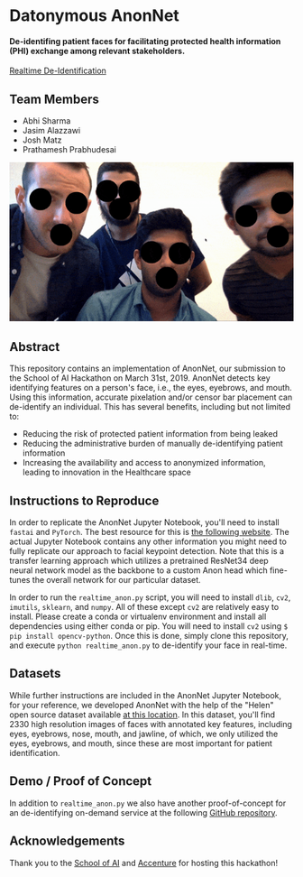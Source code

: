 # Datonymous AnonNet
#### De-identifing patient faces for facilitating protected health information (PHI) exchange among relevant stakeholders.
[Realtime De-Identification](https://youtu.be/rXMzH9ub_Kk)

## Team Members
- Abhi Sharma
- Jasim Alazzawi
- Josh Matz
- Prathamesh Prabhudesai

![](https://github.com/SudoSharma/datonymous/blob/master/ezgif.com-optimize.gif)

## Abstract
This repository contains an implementation of AnonNet, our submission to the School of AI Hackathon on March 31st, 2019. AnonNet detects key identifying features on a person's face, i.e., the eyes, eyebrows, and mouth. Using this information, accurate pixelation and/or censor bar placement can de-identify an individual. This has several benefits, including but not limited to:
- Reducing the risk of protected patient information from being leaked
- Reducing the administrative burden of manually de-identifying patient information
- Increasing the availability and access to anonymized information, leading to innovation in the Healthcare space

## Instructions to Reproduce
In order to replicate the AnonNet Jupyter Notebook, you'll need to install `fastai` and `PyTorch`. The best resource for this is [the following website](https://docs.fast.ai/). The actual Jupyter Notebook contains any other information you might need to fully replicate our approach to facial keypoint detection. Note that this is a transfer learning approach which utilizes a pretrained ResNet34 deep neural network model as the backbone to a custom Anon head which fine-tunes the overall network for our particular dataset. 

In order to run the `realtime_anon.py` script, you will need to install `dlib`, `cv2`, `imutils`, `sklearn`, and `numpy`. All of these except `cv2` are relatively easy to install. Please create a conda or virtualenv environment and install all dependencies using either conda or pip. You will need to install `cv2` using `$ pip install opencv-python`. Once this is done, simply clone this repository, and execute `python realtime_anon.py` to de-identify your face in real-time. 

## Datasets
While further instructions are included in the AnonNet Jupyter Notebook, for your reference, we developed AnonNet with the help of the "Helen" open source dataset available [at this location](http://www.ifp.illinois.edu/~vuongle2/helen/). In this dataset, you'll find 2330 high resolution images of faces with annotated key features, including eyes, eyebrows, nose, mouth, and jawline, of which, we only utilized the eyes, eyebrows, and mouth, since these are most important for patient identification. 

## Demo / Proof of Concept
In addition to `realtime_anon.py` we also have another proof-of-concept for an de-identifying on-demand service at the following [GitHub repository](https://github.com/jaasmaz/datanonyms-javascript).

## Acknowledgements
Thank you to the [School of AI](https://www.theschool.ai/) and [Accenture](https://www.accenture.com/us-en) for hosting this hackathon!
